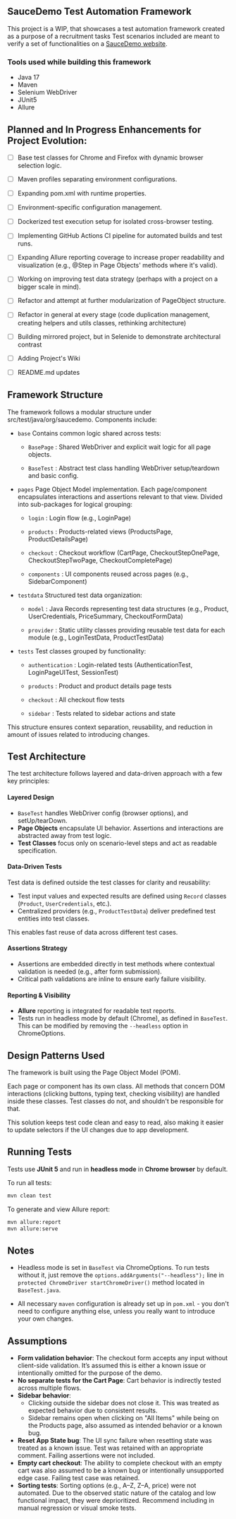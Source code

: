 ## SauceDemo Test Automation Framework

This project is a WIP, that showcases a test automation framework created as a purpose of a recruitment tasks
Test scenarios included are meant to verify a set of functionalities on a [SauceDemo website](https://www.saucedemo.com/). 

### Tools used while building this framework

- Java 17
- Maven
- Selenium WebDriver
- JUnit5
- Allure

## Planned and In Progress Enhancements for Project Evolution:

- [ ] Base test classes for Chrome and Firefox with dynamic browser selection logic.
- [ ] Maven profiles separating environment configurations.
- [ ] Expanding pom.xml with runtime properties.
- [ ] Environment-specific configuration management.
- [ ] Dockerized test execution setup for isolated cross-browser testing.
- [ ] Implementing GitHub Actions CI pipeline for automated builds and test runs.

- [ ] Expanding Allure reporting coverage to increase proper readability and visualization (e.g., @Step in Page Objects' methods where it's valid).
- [ ] Working on improving test data strategy (perhaps with a project on a bigger scale in mind).
- [ ] Refactor and attempt at further modularization of PageObject structure.
- [ ] Refactor in general at every stage (code duplication management, creating helpers and utils classes, rethinking architecture)

- [ ] Building mirrored project, but in Selenide to demonstrate architectural contrast
- [ ] Adding Project's Wiki
- [ ] README.md updates


## Framework Structure

The framework follows a modular structure under src/test/java/org/saucedemo. Components include:

- `base` Contains common logic shared across tests:

  - `BasePage` : Shared WebDriver and explicit wait logic for all page objects.

  - `BaseTest` : Abstract test class handling WebDriver setup/teardown and basic config.

- `pages` Page Object Model implementation. Each page/component encapsulates interactions and assertions relevant to that view.
          Divided into sub-packages for logical grouping:

  - `login` : Login flow (e.g., LoginPage)

  - `products` : Products-related views (ProductsPage, ProductDetailsPage)

  - `checkout` : Checkout workflow (CartPage, CheckoutStepOnePage, CheckoutStepTwoPage, CheckoutCompletePage)

  - `components` : UI components reused across pages (e.g., SidebarComponent)



- `testdata` Structured test data organization:

  - `model` : Java Records representing test data structures (e.g., Product, UserCredentials, PriceSummary, CheckoutFormData)

  - `provider` : Static utility classes providing reusable test data for each module (e.g., LoginTestData, ProductTestData)

- `tests` Test classes grouped by functionality:

  - `authentication` : Login-related tests (AuthenticationTest, LoginPageUITest, SessionTest)

  - `products` : Product and product details page tests

  - `checkout` : All checkout flow tests

  - `sidebar` : Tests related to sidebar actions and state

This structure ensures context separation, reusability, and reduction in amount of issues related to introducing changes.


## Test Architecture

The test architecture follows layered and data-driven approach with a few key principles:

#### Layered Design

- `BaseTest` handles WebDriver config (browser options), and setUp/tearDown.
- **Page Objects** encapsulate UI behavior. Assertions and interactions are abstracted away from test logic.
- **Test Classes** focus only on scenario-level steps and act as readable specification.

#### Data-Driven Tests

Test data is defined outside the test classes for clarity and reusability:

- Test input values and expected results are defined using `Record` classes (`Product`, `UserCredentials`, etc.).
- Centralized providers (e.g., `ProductTestData`) deliver predefined test entities into test classes.

This enables fast reuse of data across different test cases.

#### Assertions Strategy

- Assertions are embedded directly in test methods where contextual validation is needed (e.g., after form submission).
- Critical path validations are inline to ensure early failure visibility.

#### Reporting & Visibility

- **Allure** reporting is integrated for readable test reports.
- Tests run in headless mode by default (Chrome), as defined in `BaseTest`. This can be modified by removing the `--headless` option in ChromeOptions.


## Design Patterns Used

The framework is built using the Page Object Model (POM).

Each page or component has its own class.
All methods that concern DOM interactions (clicking buttons, typing text, checking visibility) are handled inside these classes.
Test classes do not, and shouldn't be responsible for that.

This solution keeps test code clean and easy to read, also making it easier to update selectors if the UI changes due to app development.


## Running Tests

Tests use **JUnit 5** and run in **headless mode** in **Chrome browser** by default.

To run all tests:

```bash
mvn clean test
```

To generate and view Allure report:

```bash
mvn allure:report
mvn allure:serve
```

## Notes

- Headless mode is set in `BaseTest` via ChromeOptions.
  To run tests without it, just remove the `options.addArguments("--headless");` line in `protected ChromeDriver startChromeDriver()` method located in `BaseTest.java`.

- All necessary `maven` configuration is already set up in `pom.xml` - you don't need to configure anything else, unless you really want to introduce your own changes.

## Assumptions

- **Form validation behavior**: The checkout form accepts any input without client-side validation. It’s assumed this is either a known issue or intentionally omitted for the purpose of the demo.
- **No separate tests for the Cart Page**: Cart behavior is indirectly tested across multiple flows.
- **Sidebar behavior**:
  - Clicking outside the sidebar does not close it. This was treated as expected behavior due to consistent results.
  - Sidebar remains open when clicking on "All Items" while being on the Products page, also assumed as intended behavior or a known bug.
- **Reset App State bug**: The UI sync failure when resetting state was treated as a known issue. Test was retained with an appropriate comment. Failing assertions were not included.
- **Empty cart checkout**: The ability to complete checkout with an empty cart was also assumed to be a known bug or intentionally unsupported edge case. Failing test case was retained.
- **Sorting tests**: Sorting options (e.g., A–Z, Z–A, price) were not automated. Due to the observed static nature of the catalog and low functional impact, they were deprioritized. Recommend including in manual regression or visual smoke tests.
